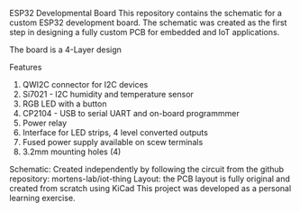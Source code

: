 ESP32 Developmental Board
This repository contains the schematic for a custom ESP32 development board. The schematic was created as the first step in designing a fully custom PCB for embedded and IoT applications. 

The board is a 4-Layer design

Features
1. QWI2C connector for I2C devices
2. Si7021 - I2C humidity and temperature sensor
3. RGB LED with a button
4. CP2104 - USB to serial UART and on-board programmmer
5. Power relay
6. Interface for LED strips, 4 level converted outputs
7. Fused power supply available on scew terminals
8. 3.2mm mounting holes (4)

Schematic: Created independently by following the circuit from the github repository: mortens-lab/iot-thing
Layout: the PCB layout is fully original and created from scratch using KiCad
This project was developed as a personal learning exercise.
